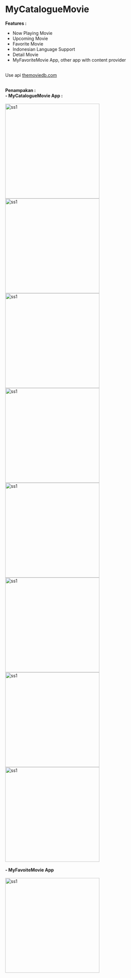 # MyCatalogueMovie
**Features :**<br>
- Now Playing Movie<br>
- Upcoming Movie<br>
- Favorite Movie<br>
- Indonesian Language Support<br>
- Detail Movie<br>
- MyFavoriteMovie App, other app with content provider<br><br>

Use api [themoviedb.com](themoviedb.com)<br><br>

**Penampakan :**<br>
**- MyCatalogueMovie App :**<br><br>
<img width="300" alt="ss1" src="https://user-images.githubusercontent.com/32474003/41820372-0219401a-77fb-11e8-9002-00bc7c4a8145.png">
<img width="300" alt="ss1" src="https://user-images.githubusercontent.com/32474003/41820367-0096b600-77fb-11e8-9369-f654b8096a87.png">
<img width="300" alt="ss1" src="https://user-images.githubusercontent.com/32474003/41820368-00d3bf50-77fb-11e8-9164-7a3b8bdfbdad.png">
<img width="300" alt="ss1" src="https://user-images.githubusercontent.com/32474003/41820369-0135fecc-77fb-11e8-9223-8aeda35aa2ee.png">
<img width="300" alt="ss1" src="https://user-images.githubusercontent.com/32474003/41820585-27b11fc0-77fe-11e8-9795-bbe8ab1fc18f.png">
<img width="300" alt="ss1" src="https://user-images.githubusercontent.com/32474003/42080238-39da9d32-7bac-11e8-8125-7cba2424e76b.png">
<img width="300" alt="ss1" src="https://user-images.githubusercontent.com/32474003/41820371-01cb524c-77fb-11e8-8d90-9bb09bdfb832.png">
<img width="300" alt="ss1" src="https://user-images.githubusercontent.com/32474003/42080359-9f5b431e-7bac-11e8-902b-15d0eee0aedd.png"><br><br>
**- MyFavoiteMovie App**<br><br>
<img width="300" alt="ss1" src="https://user-images.githubusercontent.com/32474003/41820374-0264c99a-77fb-11e8-8c1b-efb065241fa8.png">

